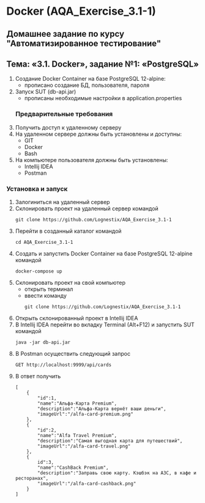 # Docker (AQA_Exercise_3.1-1)
## Домашнее задание по курсу "Автоматизированное тестирование"
## Тема: «3.1. Docker», задание №1: «PostgreSQL»
1. Создание Docker Container на базе PostgreSQL 12-alpine:
	- прописано создание БД, пользователя, пароля	
1. Запуск SUT (db-api.jar)
	- прописаны необходимые настройки в application.properties
	### Предварительные требования
1. Получить доступ к удаленному серверу
1. На удаленном сервере должны быть установлены и доступны:
	- GIT
	- Docker	
	- Bash
1. На компьютере пользователя должны быть установлены:
	- Intellij IDEA
	- Postman
### Установка и запуск
1. Залогиниться на удаленный сервер
1. Склонировать проект на удаленный сервер командой
	```
	git clone https://github.com/Lognestix/AQA_Exercise_3.1-1
	```
1. Перейти в созданный каталог командой
	```
	cd AQA_Exercise_3.1-1
	```
1. Создать и запустить Docker Container на базе PostgreSQL 12-alpine командой
	```
	docker-compose up
	```
1. Склонировать проект на свой компьютер
	- открыть терминал
	- ввести команду 
		```
		git clone https://github.com/Lognestix/AQA_Exercise_3.1-1
		```
1. Открыть склонированный проект в Intellij IDEA
1. В Intellij IDEA перейти во вкладку Terminal (Alt+F12) и запустить SUT командой
	```
	java -jar db-api.jar
	```
1. В Postman осуществить следующий запрос
	```
	GET http://localhost:9999/api/cards
	```
1. В ответ получить
	```
	[ 
		{ 
			"id":1,
			"name":"Альфа-Карта Premium",
			"description":"Альфа-Карта вернёт ваши деньги",
			"imageUrl":"/alfa-card-premium.png"
		},
		{ 
			"id":2,
			"name":"Alfa Travel Premium",
			"description":"Самая выгодная карта для путешествий",
			"imageUrl":"/alfa-card-travel.png"
		},
		{ 
			id":3,
			"name":"CashBack Premium",
			"description":"Заправь свою карту. Кэшбэк на АЗС, в кафе и ресторанах",
			"imageUrl":"/alfa-card-cashback.png"
		}
	]
	```